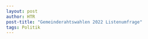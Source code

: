 ```yaml
---
layout: post
author: HTR
post-title: "Gemeinderahtswahlen 2022 Listenumfrage"
tags: Politik
---
```

<script src="{{ layout.post_assets | liquify }}/js/post.js"></script>